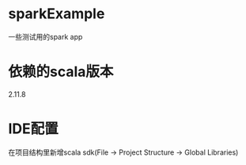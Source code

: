 # sparkExample
一些测试用的spark app
# 依赖的scala版本

2.11.8

# IDE配置

在项目结构里新增scala sdk(File -> Project Structure -> Global Libraries)
